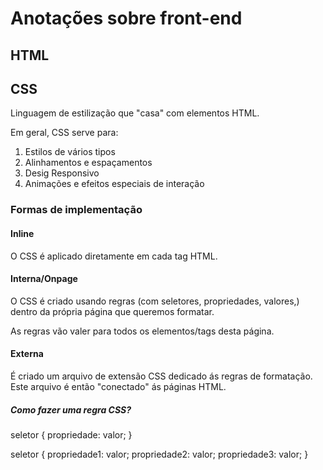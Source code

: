 # Anotações sobre front-end

## HTML 

## CSS
Linguagem de estilização que "casa" com elementos HTML.

Em geral, CSS serve para:

1. Estilos de vários tipos
2. Alinhamentos e espaçamentos
3. Desig Responsivo
4. Animações e efeitos especiais de interação

### Formas de implementação

#### Inline

O CSS é aplicado diretamente em cada tag HTML.

#### Interna/Onpage

O CSS é criado usando regras (com seletores, propriedades, valores,) dentro da própria página que queremos formatar.

As regras vão valer para todos os elementos/tags desta página.

#### Externa

É criado um arquivo de extensão CSS dedicado ás regras de formatação. Este arquivo é então "conectado" ás páginas HTML.

##### Como fazer uma regra CSS?

seletor { propriedade: valor; } 

seletor { propriedade1: valor;
          propriedade2: valor; 
          propriedade3: valor;
}
